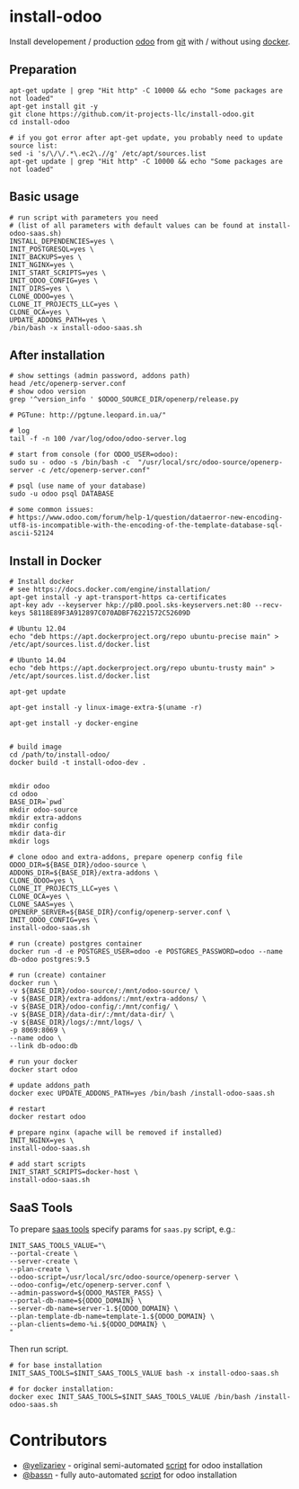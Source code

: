 # install-odoo

Install developement / production [odoo](https://www.odoo.com/) from [git](https://github.com/odoo/odoo) with / without using [docker](https://www.docker.com/).

## Preparation

    apt-get update | grep "Hit http" -C 10000 && echo "Some packages are not loaded"
    apt-get install git -y
    git clone https://github.com/it-projects-llc/install-odoo.git
    cd install-odoo

    # if you got error after apt-get update, you probably need to update source list:
    sed -i 's/\/\/.*\.ec2\.//g' /etc/apt/sources.list
    apt-get update | grep "Hit http" -C 10000 && echo "Some packages are not loaded"
    

## Basic usage

    # run script with parameters you need
    # (list of all parameters with default values can be found at install-odoo-saas.sh)
    INSTALL_DEPENDENCIES=yes \
    INIT_POSTGRESQL=yes \
    INIT_BACKUPS=yes \
    INIT_NGINX=yes \
    INIT_START_SCRIPTS=yes \
    INIT_ODOO_CONFIG=yes \
    INIT_DIRS=yes \
    CLONE_ODOO=yes \
    CLONE_IT_PROJECTS_LLC=yes \
    CLONE_OCA=yes \
    UPDATE_ADDONS_PATH=yes \
    /bin/bash -x install-odoo-saas.sh

## After installation

    # show settings (admin password, addons path)
    head /etc/openerp-server.conf
    # show odoo version
    grep '^version_info ' $ODOO_SOURCE_DIR/openerp/release.py

    # PGTune: http://pgtune.leopard.in.ua/"

    # log
    tail -f -n 100 /var/log/odoo/odoo-server.log
    
    # start from console (for ODOO_USER=odoo):
    sudo su - odoo -s /bin/bash -c  "/usr/local/src/odoo-source/openerp-server -c /etc/openerp-server.conf"
    
    # psql (use name of your database)
    sudo -u odoo psql DATABASE
    
    # some common issues:
    # https://www.odoo.com/forum/help-1/question/dataerror-new-encoding-utf8-is-incompatible-with-the-encoding-of-the-template-database-sql-ascii-52124



## Install in Docker

    # Install docker
    # see https://docs.docker.com/engine/installation/
    apt-get install -y apt-transport-https ca-certificates
    apt-key adv --keyserver hkp://p80.pool.sks-keyservers.net:80 --recv-keys 58118E89F3A912897C070ADBF76221572C52609D

    # Ubuntu 12.04
    echo "deb https://apt.dockerproject.org/repo ubuntu-precise main" > /etc/apt/sources.list.d/docker.list

    # Ubunto 14.04
    echo "deb https://apt.dockerproject.org/repo ubuntu-trusty main" > /etc/apt/sources.list.d/docker.list

    apt-get update

    apt-get install -y linux-image-extra-$(uname -r)

    apt-get install -y docker-engine


    # build image
    cd /path/to/install-odoo/
    docker build -t install-odoo-dev .


    mkdir odoo
    cd odoo
    BASE_DIR=`pwd`
    mkdir odoo-source
    mkdir extra-addons
    mkdir config
    mkdir data-dir
    mkdir logs
    
    # clone odoo and extra-addons, prepare openerp config file
    ODOO_DIR=${BASE_DIR}/odoo-source \
    ADDONS_DIR=${BASE_DIR}/extra-addons \
    CLONE_ODOO=yes \
    CLONE_IT_PROJECTS_LLC=yes \
    CLONE_OCA=yes \
    CLONE_SAAS=yes \
    OPENERP_SERVER=${BASE_DIR}/config/openerp-server.conf \
    INIT_ODOO_CONFIG=yes \
    install-odoo-saas.sh

    # run (create) postgres container
    docker run -d -e POSTGRES_USER=odoo -e POSTGRES_PASSWORD=odoo --name db-odoo postgres:9.5

    # run (create) container
    docker run \
    -v ${BASE_DIR}/odoo-source/:/mnt/odoo-source/ \
    -v ${BASE_DIR}/extra-addons/:/mnt/extra-addons/ \
    -v ${BASE_DIR}/odoo-config/:/mnt/config/ \
    -v ${BASE_DIR}/data-dir/:/mnt/data-dir/ \
    -v ${BASE_DIR}/logs/:/mnt/logs/ \
    -p 8069:8069 \
    --name odoo \
    --link db-odoo:db

    # run your docker
    docker start odoo

    # update addons_path
    docker exec UPDATE_ADDONS_PATH=yes /bin/bash /install-odoo-saas.sh

    # restart
    docker restart odoo

    # prepare nginx (apache will be removed if installed)
    INIT_NGINX=yes \
    install-odoo-saas.sh

    # add start scripts
    INIT_START_SCRIPTS=docker-host \
    install-odoo-saas.sh

## SaaS Tools

To prepare [saas tools](https://github.com/it-projects-llc/odoo-saas-tools) specify params for ``saas.py`` script, e.g.:

    INIT_SAAS_TOOLS_VALUE="\
    --portal-create \
    --server-create \
    --plan-create \
    --odoo-script=/usr/local/src/odoo-source/openerp-server \
    --odoo-config=/etc/openerp-server.conf \
    --admin-password=${ODOO_MASTER_PASS} \
    --portal-db-name=${ODOO_DOMAIN} \
    --server-db-name=server-1.${ODOO_DOMAIN} \
    --plan-template-db-name=template-1.${ODOO_DOMAIN} \
    --plan-clients=demo-%i.${ODOO_DOMAIN} \
    "

Then run script.

    # for base installation
    INIT_SAAS_TOOLS=$INIT_SAAS_TOOLS_VALUE bash -x install-odoo-saas.sh

    # for docker installation:
    docker exec INIT_SAAS_TOOLS=$INIT_SAAS_TOOLS_VALUE /bin/bash /install-odoo-saas.sh
    

# Contributors

* [@yelizariev](https://github.com/yelizariev) - original semi-automated [script](https://gist.github.com/yelizariev/2abdd91d00dddc4e4fa4) for odoo installation
* [@bassn](https://github.com/bassn) - fully auto-automated [script](https://gist.github.com/bassn/996f8b168f0b1406dd54) for odoo installation
